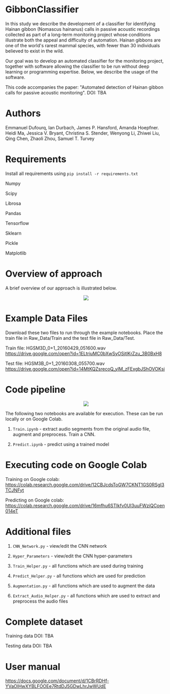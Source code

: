 # GibbonClassifier

In this study we describe the development of a classifier for identifying Hainan gibbon (Nomascus hainanus) calls in passive acoustic recordings collected as part of a long-term monitoring project whose conditions illustrate both the appeal and difficulty of automation. Hainan gibbons are one of the world's rarest mammal species, with fewer than 30 individuals believed to exist in the wild. 

Our goal was to develop an automated classifier for the monitoring project, together with software allowing the classifier to be run without deep learning or programming expertise. Below, we describe the usage of the software.

This code accompanies the paper: "Automated detection of Hainan gibbon calls for passive acoustic monitoring". DOI: TBA

# Authors

Emmanuel Dufourq, Ian Durbach, James P. Hansford, Amanda Hoepfner. Heidi Ma, Jessica V. Bryant, Christina S. Stender, Wenyong Li, Zhiwei Liu, Qing Chen, Zhaoli Zhou, Samuel T. Turvey

# Requirements

Install all requirements using `pip install -r requirements.txt`

Numpy

Scipy

Librosa

Pandas

Tensorflow

Sklearn

Pickle

Matplotlib

# Overview of approach

A brief overview of our approach is illustrated below.

<p align="center">
  <img src="https://github.com/emmanueldufourq/GibbonClassifier/blob/master/Overview.png?raw=true">
</p>

# Example Data Files

Download these two files to run through the example notebooks. Place the train file in Raw_Data/Train and the test file in Raw_Data/Test.

Train file: HGSM3D_0+1_20160429_051600.wav https://drive.google.com/open?id=1ELtriuMC0bXwSyOSjtlKrZzu_3B0BxH8

Test file: HGSM3B_0+1_20160308_055700.wav https://drive.google.com/open?id=14MtKQZsrecoQ_yIM_zFExgbJShOVOKsi

# Code pipeline

<p align="center">
  <img src="https://github.com/emmanueldufourq/GibbonClassifier/blob/master/Pipeline.jpg?raw=true">
</p>

The following two notebooks are available for execution. These can be run locally or on Google Colab.

1) `Train.ipynb` - extract audio segments from the original audio file, augment and preprocess. Train a CNN.

2) `Predict.ipynb` - predict using a trained model

# Executing code on Google Colab

Training on Google colab: https://colab.research.google.com/drive/12CBJcdsToGW7CKNT1GS0RSgI3TCJNFyt

Predicting on Google colab: https://colab.research.google.com/drive/16mfhu6STIkfv0UI3uuFWziQCoen014eT

# Additional files

1) `CNN_Network.py` - view/edit the CNN network

2) `Hyper_Parameters` - view/edit the CNN hyper-parameters 

3) `Train_Helper.py` - all functions which are used during training

4) `Predict_Helper.py` - all functions which are used for prediction

5) `Augmentation.py` - all functions which are used to augment the data

6) `Extract_Audio_Helper.py` - all functions which are used to extract and preprocess the audio files

# Complete dataset

Training data DOI: TBA

Testing data DOI: TBA

# User manual

https://docs.google.com/document/d/1CBrRDHf-YVaOlHwXYBLFOOEe7RtdDJ5GDwLhrJwWUdE
